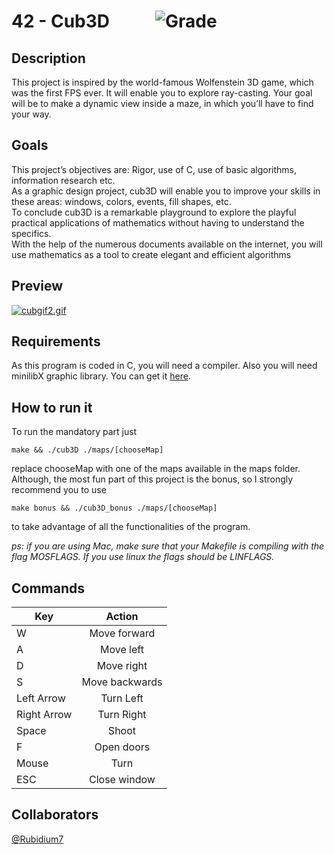# 42 - Cub3D &nbsp; &nbsp; &nbsp; &nbsp; &nbsp; ![Grade](https://svgshare.com/i/tV2.svg)

## Description
This project is inspired by the world-famous Wolfenstein 3D game, which
was the first FPS ever. It will enable you to explore ray-casting. Your goal will be to
make a dynamic view inside a maze, in which you’ll have to find your way.

## Goals
This project’s objectives are: Rigor, use of C, use of basic algorithms, information research etc.<br>
As a graphic design project, cub3D will enable you to improve your skills in these
areas: windows, colors, events, fill shapes, etc.<br>
To conclude cub3D is a remarkable playground to explore the playful practical applications of mathematics without having to understand the specifics.<br>
With the help of the numerous documents available on the internet, you will use
mathematics as a tool to create elegant and efficient algorithms

## Preview 

[![cubgif2.gif](https://s12.gifyu.com/images/cubgif2.gif)](https://gifyu.com/image/SnPBT)

## Requirements
As this program is coded in C, you will need a compiler. Also you will need minilibX graphic library. You can get it [here](https://github.com/42Paris/minilibx-linux).

## How to run it
To run the mandatory part just

```make && ./cub3D ./maps/[chooseMap]```

replace chooseMap with one of the maps available in the maps folder.<br>
Although, the most fun part of this project is the bonus, so I strongly recommend you to use

```make bonus && ./cub3D_bonus ./maps/[chooseMap] ```

to take advantage of all the functionalities of the program.

_ps: if you are using Mac, make sure that your Makefile is compiling with the flag MOSFLAGS. If you use linux the flags should be LINFLAGS._

## Commands

| __Key__        | __Action__   |
| -------------  |:-------------:|
| W              | Move forward |
| A       | Move left      |
| D  | Move right      |
| S  | Move backwards      |
| Left Arrow  | Turn Left      |
| Right Arrow  | Turn Right      |
| Space  | Shoot      |
| F  | Open doors      |
| Mouse  | Turn      |
| ESC  | Close window      |

## Collaborators

[@Rubidium7](https://github.com/Rubidium7)
